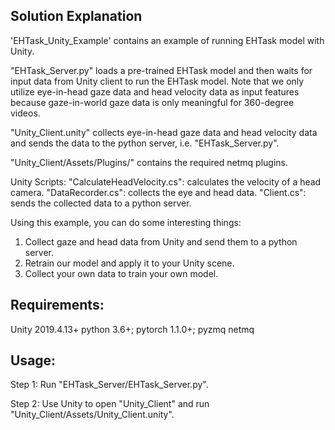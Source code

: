 ## Solution Explanation

'EHTask_Unity_Example' contains an example of running EHTask model with Unity.

"EHTask_Server.py" loads a pre-trained EHTask model and then waits for input data from Unity client to run the EHTask model.
Note that we only utilize eye-in-head gaze data and head velocity data as input features because gaze-in-world gaze data is only meaningful for 360-degree videos.

"Unity_Client.unity" collects eye-in-head gaze data and head velocity data and sends the data to the python server, i.e. "EHTask_Server.py".

"Unity_Client/Assets/Plugins/" contains the required netmq plugins.

Unity Scripts:
"CalculateHeadVelocity.cs": calculates the velocity of a head camera.
"DataRecorder.cs": collects the eye and head data.
"Client.cs": sends the collected data to a python server.


Using this example, you can do some interesting things:
1. Collect gaze and head data from Unity and send them to a python server.
2. Retrain our model and apply it to your Unity scene.
3. Collect your own data to train your own model.



## Requirements:
Unity 2019.4.13+
python 3.6+;
pytorch 1.1.0+;
pyzmq
netmq


## Usage:
Step 1: Run "EHTask_Server/EHTask_Server.py".

Step 2: Use Unity to open "Unity_Client" and run "Unity_Client/Assets/Unity_Client.unity".

